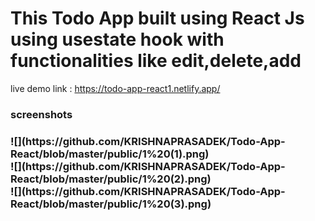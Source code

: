 <h1> This Todo App built using React Js using usestate hook with functionalities like edit,delete,add </h1>

live demo link : https://todo-app-react1.netlify.app/

<h3>screenshots<h3>
![](https://github.com/KRISHNAPRASADEK/Todo-App-React/blob/master/public/1%20(1).png)
<br/>
![](https://github.com/KRISHNAPRASADEK/Todo-App-React/blob/master/public/1%20(2).png)
<br/>
![](https://github.com/KRISHNAPRASADEK/Todo-App-React/blob/master/public/1%20(3).png)
